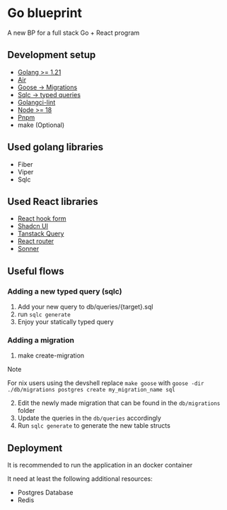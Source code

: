 # Go blueprint

A new BP for a full stack Go + React program

## Development setup

- [Golang >= 1.21](https://go.dev/)
- [Air](https://github.com/air-verse/air/tree/master?tab=readme-ov-file#installation)
- [Goose -> Migrations](https://github.com/pressly/goose?tab=readme-ov-file#install)
- [Sqlc -> typed queries](https://docs.sqlc.dev/en/latest/overview/install.html)
- [Golangci-lint](https://golangci-lint.run/welcome/install/#local-installation)
- [Node >= 18](https://nodejs.org/en/download/package-manager)
- [Pnpm](https://pnpm.io/installation)
- make (Optional)

## Used golang libraries
- Fiber
- Viper
- Sqlc

## Used React libraries
- [React hook form](https://react-hook-form.com)
- [Shadcn UI](https://ui.shadcn.com)
- [Tanstack Query](https://tanstack.com/query/latest)
- [React router](https://reactrouter.com)
- [Sonner](https://sonner.emilkowal.ski/)

## Useful flows

### Adding a new typed query (sqlc)

1) Add your new query to db/queries/{target}.sql
2) run `sqlc generate`
3) Enjoy your statically typed query

### Adding a migration

1) make create-migration
> [!NOTE]
> For nix users using the devshell replace `make goose` with `goose -dir ./db/migrations postgres create my_migration_name sql`
2) Edit the newly made migration that can be found in the `db/migrations` folder
3) Update the queries in the `db/queries` accordingly
4) Run `sqlc generate` to generate the new table structs


## Deployment

It is recommended to run the application in an docker container

It need at least the following additional resources:
- Postgres Database
- Redis

